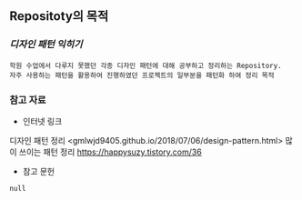 ## Repositoty의 목적

### *디자인 패턴 익히기*
    
    학원 수업에서 다루지 못했던 각종 디자인 패턴에 대해 공부하고 정리하는 Repository.
    자주 사용하는 패턴을 활용하여 진행하였던 프로젝트의 일부분을 패턴화 하여 정리 목적
    
    
### 참고 자료
  + 인터넷 링크
  
  디자인 패턴 정리 <gmlwjd9405.github.io/2018/07/06/design-pattern.html>
  많이 쓰이는 패턴 정리  <https://happysuzy.tistory.com/36>
  
  
  + 참고 문헌
  ```
  null
  ```
